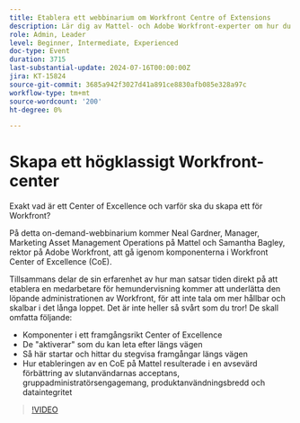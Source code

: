 ```yaml
---
title: Etablera ett webbinarium om Workfront Centre of Extensions
description: Lär dig av Mattel- och Adobe Workfront-experter om hur du skapar ett Workfront Center of Excellence (CoE) i vårt on-demand-webbinarium. Upptäck viktiga komponenter, verktyg och inkrementella steg för hållbar och skalbar administration, vilket förbättrar användarnas acceptans och förbättrar produktanvändningen och dataintegriteten.
role: Admin, Leader
level: Beginner, Intermediate, Experienced
doc-type: Event
duration: 3715
last-substantial-update: 2024-07-16T00:00:00Z
jira: KT-15824
source-git-commit: 3685a942f3027d41a891ce8830afb085e328a97c
workflow-type: tm+mt
source-wordcount: '200'
ht-degree: 0%

---
```



# Skapa ett högklassigt Workfront-center

Exakt vad är ett Center of Excellence och varför ska du skapa ett för Workfront?

På detta on-demand-webbinarium kommer Neal Gardner, Manager, Marketing Asset Management Operations på Mattel och Samantha Bagley, rektor på Adobe Workfront, att gå igenom komponenterna i Workfront Center of Excellence (CoE).

Tillsammans delar de sin erfarenhet av hur man satsar tiden direkt på att etablera en medarbetare för hemundervisning kommer att underlätta den löpande administrationen av Workfront, för att inte tala om mer hållbar och skalbar i det långa loppet. Det är inte heller så svårt som du tror! De skall omfatta följande:

* Komponenter i ett framgångsrikt Center of Excellence
* De &quot;aktiverar&quot; som du kan leta efter längs vägen
* Så här startar och hittar du stegvisa framgångar längs vägen
* Hur etableringen av en CoE på Mattel resulterade i en avsevärd förbättring av slutanvändarnas acceptans, gruppadministratörsengagemang, produktanvändningsbredd och dataintegritet

>[!VIDEO](https://video.tv.adobe.com/v/3431018/?learn=on)
